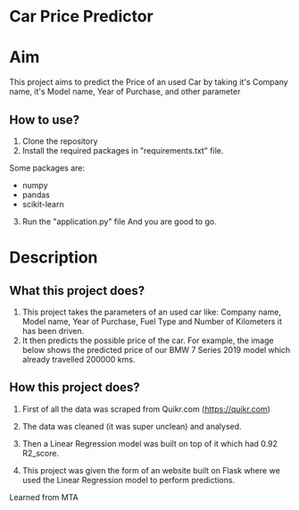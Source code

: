 # Car Price Predictor 


# Aim

This project aims to predict the Price of an used Car by taking it's Company name, it's Model name, Year of Purchase, and other parameter

## How to use?

1. Clone the repository
2. Install the required packages in "requirements.txt" file.

Some packages are:
 - numpy 
 - pandas 
 - scikit-learn

3. Run the "application.py" file
And you are good to go. 

# Description

## What this project does?

1. This project takes the parameters of an used car like: Company name, Model name, Year of Purchase, Fuel Type and Number of Kilometers it has been driven.
2. It then predicts the possible price of the car. For example, the image below shows the predicted price of our BMW 7 Series 2019 model which already travelled 200000 kms. 


## How this project does?

1. First of all the data was scraped from Quikr.com (https://quikr.com) 

2. The data was cleaned (it was super unclean) and analysed.

3. Then a Linear Regression model was built on top of it which had 0.92 R2_score.

4. This project was given the form of an website built on Flask where we used the Linear Regression model to perform predictions.


Learned from MTA

